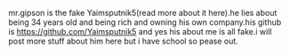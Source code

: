 mr.gipson is the fake Yaimsputnik5(read more about it here).he lies about being 34 years old and being rich and owning his own company.his github is https://github.com/Yaimsputnik5
and yes his about me is all fake.i will post more stuff about him here but i have school so pease out.
